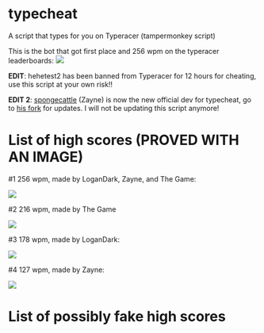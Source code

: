 typecheat
=========
A script that types for you on Typeracer (tampermonkey script)

This is the bot that got first place and 256 wpm on the typeracer leaderboards:
![](https://puu.sh/wRMOt/e6a1493c10.png)

**EDIT**: hehetest2 has been banned from Typeracer for 12 hours for cheating, use this script at your own risk!!

**EDIT 2**: [spongecattle](https://github.com/spongecattle) (Zayne) is now the new official dev for typecheat, go to [his fork](https://github.com/spongecattle/typecheat) for updates. I will not be updating this script anymore!

List of high scores (PROVED WITH AN IMAGE)
===================
#1 256 wpm, made by LoganDark, Zayne, and The Game:

![](https://puu.sh/wRMOt/e6a1493c10.png)

#2 216 wpm, made by The Game

![](https://cdn.discordapp.com/attachments/338984733260382208/339067579517763584/unknown.png)

#3 178 wpm, made by LoganDark:

![](https://cdn.discordapp.com/attachments/338984733260382208/339048188399058974/unknown.png)

#4 127 wpm, made by Zayne:

![](https://cdn.discordapp.com/attachments/339030136219238400/339066555113406465/unknown.png)

List of possibly fake high scores
===================
